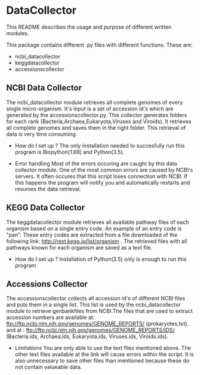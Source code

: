 # DataCollector

This README describes the usage and purpose of different written modules.

This package contains different .py files with different functions. These are:
 * ncbi_datacollector
 * keggdatacollector
 * accessionscollector
 
 ## NCBI Data Collector
 
 The ncbi_datacollector module retrieves all complete genomes of every single micro-organism. It's input is a set of accession id's which 
 are generated by the accessionscollector.py. This collector generates folders for each rank (Bacteria,Archaea,Eukaryota,Viruses and Viroids). It retrieves all complete genomes and saves them in the right folder. This retrieval of data is very time consuming.
 
 * How do I set up ?
   The only installation needed to succesfully run this program is Biopython(1.68) and Python(3.5).
   
 * Error handling
   Most of the errors occuring are caught by this data collector module. One of the most common errors are caused by NCBI's servers. It    often occures that this script loses connection with NCBI. If this happens the program will notify you and automatically restarts and    resumes the data retrieval.
   
 ## KEGG Data Collector
 
 The keggdatacollector module retrieves all available pathway files of each organism based on a single entry code. An example of an 
 entry code is "pan". These entry codes are extracted from a file downloaded of the following link: http://rest.kegg.jp/list/organism .
 The retrieved files with all pathways known for each organism are saved as a text file.
 
 * How do I set up ? 
   Installation of Python(3.5) only is enough to run this program
   
 ## Accessions Collector
 
 The accessionscollector collects all accession id's of different NCBI files and puts them in a single list. This list is used by the
 ncbi_datacollector module to retrieve genbankfiles from NCBI.The files that are used to extract accession numbers are available at:  ftp://ftp.ncbi.nlm.nih.gov/genomes/GENOME_REPORTS/ (prokaryotes.txt). and at : ftp://ftp.ncbi.nlm.nih.gov/genomes/GENOME_REPORTS/IDS/    (Bacteria.ids, Archaea.ids, Eukaryota.ids, Viruses.ids, Viroids.ids).
 
 * Limitations
   You are only able to use the text files mentioned above. The other text files available at the link will cause errors within the        script. It is also unnecessary to save other files than mentioned because these do not contain valueable data.
 
 
